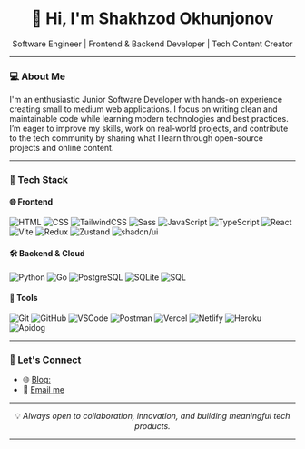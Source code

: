 
<h1 align="center">👋 Hi, I'm Shakhzod Okhunjonov</h1>

<p align="center">
  Software Engineer | Frontend & Backend Developer | Tech Content Creator  
</p>

---

### 💻 About Me

I'm an enthusiastic Junior Software Developer with hands-on experience creating small to medium web applications.
I focus on writing clean and maintainable code while learning modern technologies and best practices.
I’m eager to improve my skills, work on real-world projects, and contribute to the tech community by sharing what I learn through open-source projects and online content.



---

### 🚀 Tech Stack

#### 🌐 Frontend  
![HTML](https://skillicons.dev/icons?i=html) ![CSS](https://skillicons.dev/icons?i=css) ![TailwindCSS](https://skillicons.dev/icons?i=tailwind) ![Sass](https://skillicons.dev/icons?i=sass) ![JavaScript](https://skillicons.dev/icons?i=js) ![TypeScript](https://skillicons.dev/icons?i=ts) ![React](https://skillicons.dev/icons?i=react) ![Vite](https://skillicons.dev/icons?i=vite) ![Redux](https://skillicons.dev/icons?i=redux) ![Zustand](https://img.shields.io/badge/Zustand-%23121011.svg?style=for-the-badge&logo=zustand&logoColor=white) ![shadcn/ui](https://img.shields.io/badge/shadcn/ui-%23202529.svg?style=for-the-badge&logo=react&logoColor=white)

#### 🛠 Backend & Cloud  
![Python](https://skillicons.dev/icons?i=python) ![Go](https://skillicons.dev/icons?i=go) ![PostgreSQL](https://skillicons.dev/icons?i=postgres) ![SQLite](https://img.shields.io/badge/SQLite-07405E.svg?style=for-the-badge&logo=sqlite&logoColor=white) ![SQL](https://img.shields.io/badge/SQL-%230074D9.svg?style=for-the-badge&logo=database&logoColor=white)  
  


#### 🧰 Tools  
![Git](https://skillicons.dev/icons?i=git) ![GitHub](https://skillicons.dev/icons?i=github) ![VSCode](https://skillicons.dev/icons?i=vscode) ![Postman](https://skillicons.dev/icons?i=postman) ![Vercel](https://skillicons.dev/icons?i=vercel) ![Netlify](https://skillicons.dev/icons?i=netlify) ![Heroku](https://skillicons.dev/icons?i=heroku) ![Apidog](https://img.shields.io/badge/Apidog-%23FF4D4F.svg?style=for-the-badge&logo=swagger&logoColor=white)

---

### 📢 Let's Connect

- 🌐 [Blog:]()  
- 📧 [Email me](shahzodohunjon@gmail.com)  

---

<p align="center">
  💡 <em>Always open to collaboration, innovation, and building meaningful tech products.</em>
</p>

---


<!--
**shaxzod02/shaxzod02** is a ✨ _special_ ✨ repository because its `README.md` (this file) appears on your GitHub profile.

Here are some ideas to get you started:

- 🔭 I’m currently working on ...
- 🌱 I’m currently learning ...
- 👯 I’m looking to collaborate on ...
- 🤔 I’m looking for help with ...
- 💬 Ask me about ...
- 📫 How to reach me: ...
- 😄 Pronouns: ...
- ⚡ Fun fact: ...
-->
